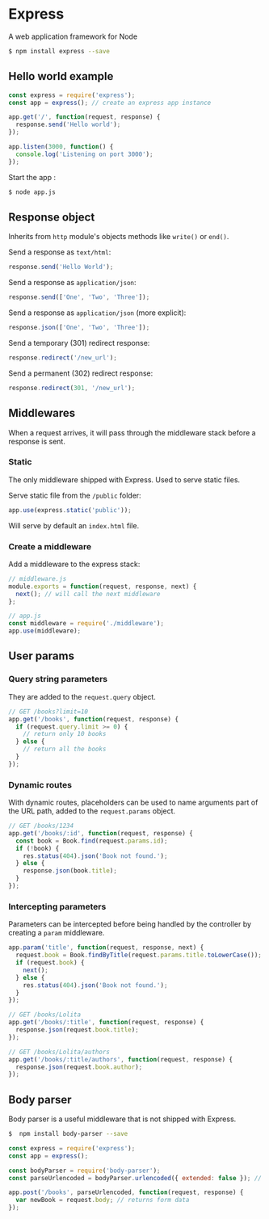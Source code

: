 # Express

A web application framework for Node

```sh
$ npm install express --save
```

## Hello world example

```js
const express = require('express');
const app = express(); // create an express app instance

app.get('/', function(request, response) {
  response.send('Hello world');
});

app.listen(3000, function() {
  console.log('Listening on port 3000');
});
```

Start the app :

```sh
$ node app.js
```

## Response object

Inherits from `http` module's objects methods like `write()` or `end()`.

Send a response as `text/html`:

```js
response.send('Hello World');
```

Send a response as `application/json`:

```js
response.send(['One', 'Two', 'Three']);
```

Send a response as `application/json` (more explicit):

```js
response.json(['One', 'Two', 'Three']);
```

Send a temporary (301) redirect response:

```js
response.redirect('/new_url');
```

Send a permanent (302) redirect response:

```js
response.redirect(301, '/new_url');
```


## Middlewares

When a request arrives, it will pass through the middleware stack before a response is sent.


### Static

The only middleware shipped with Express. Used to serve static files.

Serve static file from the `/public` folder:

```js
app.use(express.static('public'));
```

Will serve by default an `index.html` file.


### Create a middleware

Add a middleware to the express stack:

```js
// middleware.js
module.exports = function(request, response, next) {
  next(); // will call the next middleware
};

// app.js
const middleware = require('./middleware');
app.use(middleware);
```


## User params

### Query string parameters

They are added to the `request.query` object.

```javascript
// GET /books?limit=10
app.get('/books', function(request, response) {
  if (request.query.limit >= 0) {
    // return only 10 books
  } else {
    // return all the books
  }
});
```

### Dynamic routes

With dynamic routes, placeholders can be used to name arguments part
of the URL path, added to the `request.params` object.

```javascript
// GET /books/1234
app.get('/books/:id', function(request, response) {
  const book = Book.find(request.params.id);
  if (!book) {
    res.status(404).json('Book not found.');
  } else {
    response.json(book.title);       
  }
});
```


### Intercepting parameters

Parameters can be intercepted before being handled by the controller by
creating a `param` middleware.

```javascript
app.param('title', function(request, response, next) {
  request.book = Book.findByTitle(request.params.title.toLowerCase());
  if (request.book) {
    next();    
  } else {
    res.status(404).json('Book not found.');
  }
});

// GET /books/Lolita
app.get('/books/:title', function(request, response) {
  response.json(request.book.title);       
});

// GET /books/Lolita/authors
app.get('/books/:title/authors', function(request, response) {
  response.json(request.book.author);
});

```


## Body parser

Body parser is a useful middleware that is not shipped with Express.

```sh
$  npm install body-parser --save
```

```javascript
const express = require('express');
const app = express();

const bodyParser = require('body-parser');
const parseUrlencoded = bodyParser.urlencoded({ extended: false }); // force the use of the native querystring Node library

app.post('/books', parseUrlencoded, function(request, response) {
  var newBook = request.body; // returns form data
});
```
